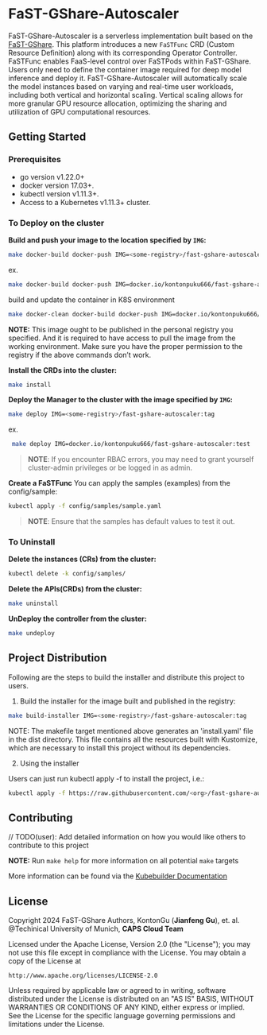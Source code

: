 # FaST-GShare-Autoscaler
FaST-GShare-Autoscaler is a serverless implementation built based on the [FaST-GShare](https://github.com/KontonGu/FaST-GShare.git). This platform introduces a new `FaSTFunc` CRD (Custom Resource Definition) along with its corresponding Operator Controller. FaSTFunc enables FaaS-level control over FaSTPods within FaST-GShare. Users only need to define the container image required for deep model inference and deploy it. FaST-GShare-Autoscaler will automatically scale the model instances based on varying and real-time user workloads, including both vertical and horizontal scaling. Vertical scaling allows for more granular GPU resource allocation, optimizing the sharing and utilization of GPU computational resources.


## Getting Started

### Prerequisites
- go version v1.22.0+
- docker version 17.03+.
- kubectl version v1.11.3+.
- Access to a Kubernetes v1.11.3+ cluster.

### To Deploy on the cluster
**Build and push your image to the location specified by `IMG`:**

```sh
make docker-build docker-push IMG=<some-registry>/fast-gshare-autoscaler:tag
```
ex. 
```sh
make docker-build docker-push IMG=docker.io/kontonpuku666/fast-gshare-autoscaler:test
```

build and update the container in K8S environment
```sh
make docker-clean docker-build docker-push IMG=docker.io/kontonpuku666/fast-gshare-autoscaler:test
```

**NOTE:** This image ought to be published in the personal registry you specified.
And it is required to have access to pull the image from the working environment.
Make sure you have the proper permission to the registry if the above commands don’t work.

**Install the CRDs into the cluster:**

```sh
make install
```

**Deploy the Manager to the cluster with the image specified by `IMG`:**

```sh
make deploy IMG=<some-registry>/fast-gshare-autoscaler:tag
```
ex.
```sh
 make deploy IMG=docker.io/kontonpuku666/fast-gshare-autoscaler:test
```
> **NOTE**: If you encounter RBAC errors, you may need to grant yourself cluster-admin
privileges or be logged in as admin.

**Create a FaSTFunc**
You can apply the samples (examples) from the config/sample:

```sh
kubectl apply -f config/samples/sample.yaml
```

>**NOTE**: Ensure that the samples has default values to test it out.

### To Uninstall
**Delete the instances (CRs) from the cluster:**

```sh
kubectl delete -k config/samples/
```

**Delete the APIs(CRDs) from the cluster:**

```sh
make uninstall
```

**UnDeploy the controller from the cluster:**

```sh
make undeploy
```

## Project Distribution

Following are the steps to build the installer and distribute this project to users.

1. Build the installer for the image built and published in the registry:

```sh
make build-installer IMG=<some-registry>/fast-gshare-autoscaler:tag
```

NOTE: The makefile target mentioned above generates an 'install.yaml'
file in the dist directory. This file contains all the resources built
with Kustomize, which are necessary to install this project without
its dependencies.

2. Using the installer

Users can just run kubectl apply -f <URL for YAML BUNDLE> to install the project, i.e.:

```sh
kubectl apply -f https://raw.githubusercontent.com/<org>/fast-gshare-autoscaler/<tag or branch>/dist/install.yaml
```

## Contributing
// TODO(user): Add detailed information on how you would like others to contribute to this project

**NOTE:** Run `make help` for more information on all potential `make` targets

More information can be found via the [Kubebuilder Documentation](https://book.kubebuilder.io/introduction.html)

## License
Copyright 2024 FaST-GShare Authors, KontonGu (**Jianfeng Gu**), et. al.
@Techinical University of Munich, **CAPS Cloud Team**

Licensed under the Apache License, Version 2.0 (the "License");
you may not use this file except in compliance with the License.
You may obtain a copy of the License at

    http://www.apache.org/licenses/LICENSE-2.0

Unless required by applicable law or agreed to in writing, software
distributed under the License is distributed on an "AS IS" BASIS,
WITHOUT WARRANTIES OR CONDITIONS OF ANY KIND, either express or implied.
See the License for the specific language governing permissions and
limitations under the License.

